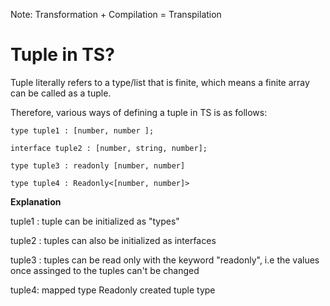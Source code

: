Note:
Transformation + Compilation = Transpilation 

# Tuple in TS? 

Tuple literally refers to a type/list that is finite, which means a finite array can be called as a tuple. 

Therefore, various ways of defining a tuple in TS is as follows: 

``` 
type tuple1 : [number, number ]; 

interface tuple2 : [number, string, number];  

type tuple3 : readonly [number, number]

type tuple4 : Readonly<[number, number]>
```

**Explanation** 

tuple1 : tuple can be initialized as "types" 

tuple2 : tuples can also be initialized as interfaces 

tuple3 : tuples can be read only with the keyword "readonly", i.e the values once assinged to the tuples can't be changed  

tuple4: mapped type Readonly created tuple type